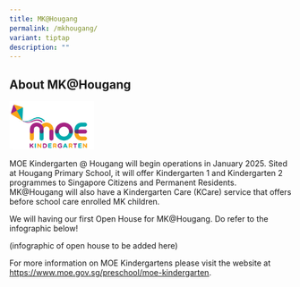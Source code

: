 ```yaml
---
title: MK@Hougang
permalink: /mkhougang/
variant: tiptap
description: ""
---
```

<h2>About MK@Hougang</h2><p></p><p></p><div class="isomer-image-wrapper"><img style="width: 30%;" height="auto" width="100%" alt="" src="/images/MK_logo.png"></div><p></p><p>MOE Kindergarten @ Hougang will begin operations in January 2025. Sited at Hougang Primary School, it will offer Kindergarten 1 and Kindergarten 2 programmes to Singapore Citizens and Permanent Residents. MK@Hougang will also have a Kindergarten Care (KCare) service that offers before school care enrolled MK children.</p><p></p><p>We will having our first Open House for MK@Hougang. Do refer to the infographic below!</p><p>(infographic of open house to be added here)</p><p></p><p></p><p></p><p>For more information on MOE Kindergartens please visit the website at <a href="https://www.moe.gov.sg/preschool/moe-kindergarten" rel="noopener noreferrer nofollow" target="_blank"><u>https://www.moe.gov.sg/preschool/moe-kindergarten</u></a>.</p><p></p><p></p>